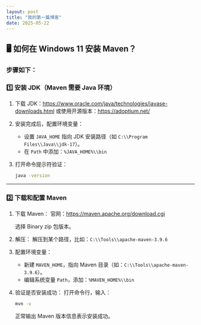 ```yaml
---
layout: post
title: "我的第一篇博客"
date: 2025-05-22
---
```


## 🖥 如何在 Windows 11 安装 Maven？

### 步骤如下：

### 1️⃣ 安装 JDK（Maven 需要 Java 环境）

1. 下载 JDK：https://www.oracle.com/java/technologies/javase-downloads.html
或使用开源版本：https://adoptium.net/
2. 安装完成后，配置环境变量：
    - 设置 `JAVA_HOME` 指向 JDK 安装路径（如 `C:\\Program Files\\Java\\jdk-17`）。
    - 在 `Path` 中添加：`%JAVA_HOME%\\bin`
3. 打开命令提示符验证：
    
    ```bash
    java -version
    
    ```
    

---

### 2️⃣ 下载和配置 Maven

1. 下载 Maven：
官网：https://maven.apache.org/download.cgi
    
    选择 Binary zip 包版本。
    
2. 解压：
解压到某个路径，比如：`C:\\Tools\\apache-maven-3.9.6`
3. 配置环境变量：
    - 新建 `MAVEN_HOME`，指向 Maven 目录（如：`C:\\Tools\\apache-maven-3.9.6`）。
    - 编辑系统变量 `Path`，添加：`%MAVEN_HOME%\\bin`
4. 验证是否安装成功：
打开命令行，输入：
    
    ```bash
    mvn -v
    
    ```
    
    正常输出 Maven 版本信息表示安装成功。
